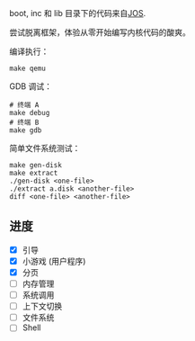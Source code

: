 boot, inc 和 lib 目录下的代码来自[JOS](https://pdos.csail.mit.edu/6.828/2014/).

尝试脱离框架，体验从零开始编写内核代码的酸爽。

编译执行：
```shell
make qemu
```

GDB 调试：
```shell
# 终端 A
make debug
# 终端 B
make gdb
```

简单文件系统测试：
```shell
make gen-disk
make extract
./gen-disk <one-file>
./extract a.disk <another-file>
diff <one-file> <another-file>
```

## 进度

- [x]  引导
- [x]  小游戏 (用户程序)
- [x]  分页
- [ ]  内存管理
- [ ]  系统调用
- [ ]  上下文切换
- [ ]  文件系统
- [ ]  Shell
